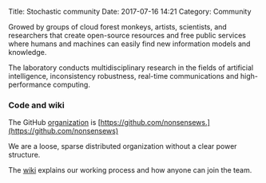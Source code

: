 Title: Stochastic community
Date: 2017-07-16 14:21
Category: Community

Growed by groups of cloud forest monkeys, artists, scientists, and researchers that create open-source resources and free public services where humans and machines can easily find new information models and knowledge.

The laboratory conducts multidisciplinary research in the fields of artificial intelligence, inconsistency robustness, real-time communications and high-performance computing.

### Code and wiki

The GitHub [organization](https://github.com/nonsensews) is [https://github.com/nonsensews.](https://github.com/nonsensews)

We are a loose, sparse distributed organization without a clear power structure.

The [wiki](https://github.com/nonsensews/guide/wiki) explains our working process and how anyone can join the team. 